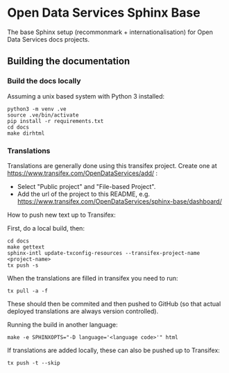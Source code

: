 # Open Data Services Sphinx Base

The base Sphinx setup (recommonmark + internationalisation) for Open Data
Services docs projects.

## Building the documentation

### Build the docs locally

Assuming a unix based system with Python 3 installed:


```
python3 -m venv .ve
source .ve/bin/activate
pip install -r requirements.txt
cd docs
make dirhtml
```

### Translations

Translations are generally done using this transifex project.
Create one at https://www.transifex.com/OpenDataServices/add/ :
* Select "Public project" and "File-based Project".
* Add the url of the project to this README, e.g. https://www.transifex.com/OpenDataServices/sphinx-base/dashboard/

How to push new text up to Transifex:

First, do a local build, then:

```
cd docs
make gettext
sphinx-intl update-txconfig-resources --transifex-project-name <project-name>
tx push -s
```

When the translations are filled in transifex you need to run:

```
tx pull -a -f
```

These should then be commited and then pushed to GitHub (so that actual
deployed translations are always version controlled).

Running the build in another language:

```
make -e SPHINXOPTS="-D language='<language code>'" html
```

If translations are added locally, these can also be pushed up to Transifex:

```
tx push -t --skip
```
